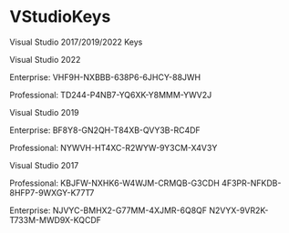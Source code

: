 # VStudioKeys
Visual Studio 2017/2019/2022 Keys

Visual Studio 2022

Enterprise:
VHF9H-NXBBB-638P6-6JHCY-88JWH
    
Professional:
TD244-P4NB7-YQ6XK-Y8MMM-YWV2J

Visual Studio 2019

Enterprise:
BF8Y8-GN2QH-T84XB-QVY3B-RC4DF

Professional:
NYWVH-HT4XC-R2WYW-9Y3CM-X4V3Y

Visual Studio 2017

Professional:
KBJFW-NXHK6-W4WJM-CRMQB-G3CDH
4F3PR-NFKDB-8HFP7-9WXGY-K77T7

Enterprise:
NJVYC-BMHX2-G77MM-4XJMR-6Q8QF
N2VYX-9VR2K-T733M-MWD9X-KQCDF
